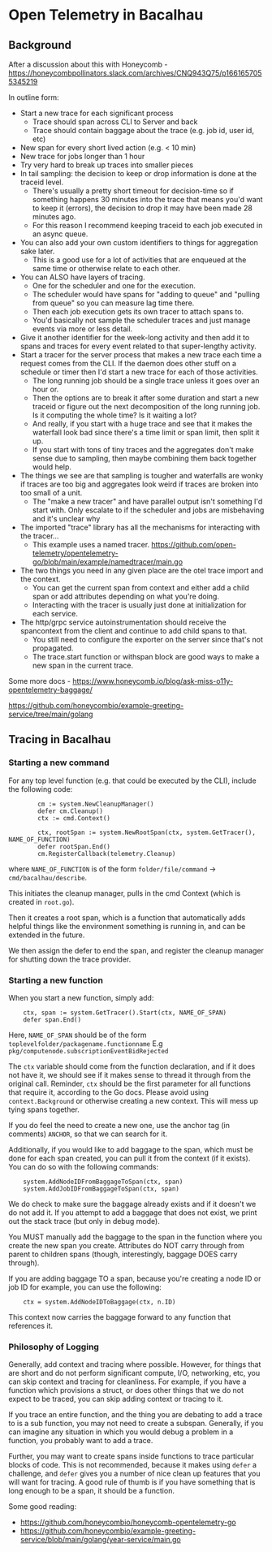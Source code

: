# Open Telemetry in Bacalhau

## Background

After a discussion about this with Honeycomb - https://honeycombpollinators.slack.com/archives/CNQ943Q75/p1661657055345219

In outline form:

* Start a new trace for each significant process
  * Trace should span across CLI to Server and back
  * Trace should contain baggage about the trace (e.g. job id, user id, etc)
* New span for every short lived action (e.g. < 10 min)
* New trace for jobs longer than 1 hour
* Try very hard to break up traces into smaller pieces
* In tail sampling: the decision to keep or drop information is done at the traceid level.
  * There's usually a pretty short timeout for decision-time so if something happens 30 minutes into the trace that means you'd want to keep it (errors), the decision to drop it may have been made 28 minutes ago.
  * For this reason I recommend keeping traceid to each job executed in an async queue.
* You can also add your own custom identifiers to things for aggregation sake later.
  * This is a good use for a lot of activities that are enqueued at the same time or otherwise relate to each other.
* You can ALSO have layers of tracing.
  * One for the scheduler and one for the execution.
  * The scheduler would have spans for "adding to queue" and "pulling from queue" so you can measure lag time there.
  * Then each job execution gets its own tracer to attach spans to.
  * You'd basically not sample the scheduler traces and just manage events via more or less detail.
* Give it another identifier for the week-long activity and then add it to spans and traces for every event related to that super-lengthy activity.
* Start a tracer for the server process that makes a new trace each time a request comes from the CLI. If the daemon does other stuff on a schedule or timer then I'd start a new trace for each of those activities.
  * The long running job should be a single trace unless it goes over an hour or.
  * Then the options are to break it after some duration and start a new traceid or figure out the next decomposition of the long running job. Is it computing the whole time? Is it waiting a lot?
  * And really, if you start with a huge trace and see that it makes the waterfall look bad since there's a time limit or span limit, then split it up.
  * If you start with tons of tiny traces and the aggregates don't make sense due to sampling, then maybe combining them back together would help.
* The things we see are that sampling is tougher and waterfalls are wonky if traces are too big and aggregates look weird if traces are broken into too small of a unit.
  * The "make a new tracer" and have parallel output isn't something I'd start with. Only escalate to if the scheduler and jobs are misbehaving and it's unclear why
* The imported "trace" library has all the mechanisms for interacting with the tracer...
  * This example uses a named tracer. https://github.com/open-telemetry/opentelemetry-go/blob/main/example/namedtracer/main.go
* The two things you need in any given place are the otel trace import and the context.
  * You can get the current span from context and either add a child span or add attributes depending on what you're doing.
  * Interacting with the tracer is usually just done at initialization for each service.
* The http/grpc service autoinstrumentation should receive the spancontext from the client and continue to add child spans to that.
  * You still need to configure the exporter on the server since that's not propagated.
  * The trace.start function or withspan block are good ways to make a new span in the current trace.

Some more docs - https://www.honeycomb.io/blog/ask-miss-o11y-opentelemetry-baggage/

https://github.com/honeycombio/example-greeting-service/tree/main/golang

## Tracing in Bacalhau

### Starting a new command

For any top level function (e.g. that could be executed by the CLI), include the following code:

```golang
		cm := system.NewCleanupManager()
		defer cm.Cleanup()
		ctx := cmd.Context()

		ctx, rootSpan := system.NewRootSpan(ctx, system.GetTracer(), NAME_OF_FUNCTION)
		defer rootSpan.End()
		cm.RegisterCallback(telemetry.Cleanup)
```

where `NAME_OF_FUNCTION` is of the form `folder/file/command` -> `cmd/bacalhau/describe`.

This initiates the cleanup manager, pulls in the cmd Context (which is created in `root.go`).

Then it creates a root span, which is a function that automatically adds helpful things like the environment something is running in, and can be extended in the future.

We then assign the defer to end the span, and register the cleanup manager for shutting down the trace provider.

### Starting a new function

When you start a new function, simply add:

```golang
	ctx, span := system.GetTracer().Start(ctx, NAME_OF_SPAN)
	defer span.End()
```

Here, `NAME_OF_SPAN` should be of the form `toplevelfolder/packagename.functionname` E.g `pkg/computenode.subscriptionEventBidRejected`

The `ctx` variable should come from the function declaration, and if it does not have it, we should see if it makes sense to thread it through from the original call. Reminder, `ctx` should be the first parameter for all functions that require it, according to the Go docs. Please avoid using `context.Background` or otherwise creating a new context. This will mess up tying spans together.

If you do feel the need to create a new one, use the anchor tag (in comments) `ANCHOR`, so that we can search for it.

Additionally, if you would like to add baggage to the span, which must be done for each span created, you can pull it from the context (if it exists). You can do so with the following commands:

```golang
	system.AddNodeIDFromBaggageToSpan(ctx, span)
	system.AddJobIDFromBaggageToSpan(ctx, span)
```

We do check to make sure the baggage already exists and if it doesn't we do not add it. If you attempt to add a baggage that does not exist, we print out the stack trace (but only in debug mode).

You MUST manually add the baggage to the span in the function where you create the new span you create. Attributes do NOT carry through from parent to children spans (though, interestingly, baggage DOES carry through).

If you are adding baggage TO a span, because you're creating a node ID or job ID for example, you can use the following:

```golang
	ctx = system.AddNodeIDToBaggage(ctx, n.ID)
```

This context now carries the baggage forward to any function that references it.

### Philosophy of Logging

Generally, add context and tracing where possible. However, for things that are short and do not perform significant compute, I/O, networking, etc, you can skip context and tracing for cleanliness. For example, if you have a function which provisions a struct, or does other things that we do not expect to be traced, you can skip adding context or tracing to it.

If you trace an entire function, and the thing you are debating to add a trace to is a sub function, you may not need to create a subspan. Generally, if you can imagine any situation in which you would debug a problem in a function, you probably want to add a trace.

Further, you may want to create spans inside functions to trace particular blocks of code. This is not recommended, because it makes using `defer` a challenge, and `defer` gives you a number of nice clean up features that you will want for tracing. A good rule of thumb is if you have something that is long enough to be a span, it should be a function.

Some good reading:

* https://github.com/honeycombio/honeycomb-opentelemetry-go
* https://github.com/honeycombio/example-greeting-service/blob/main/golang/year-service/main.go
